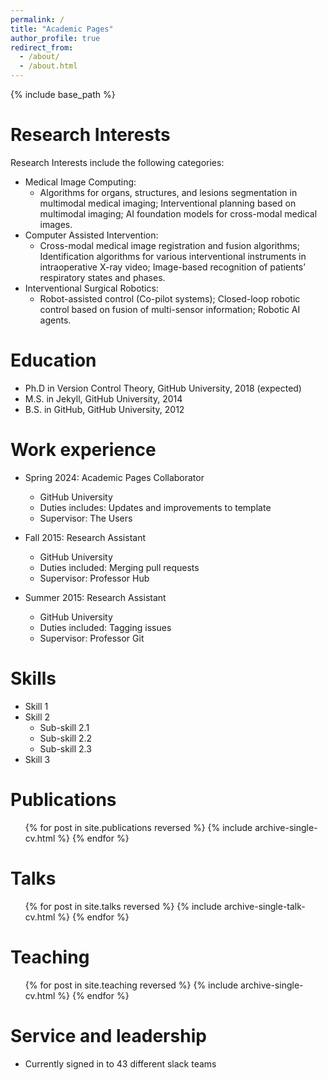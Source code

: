 ```yaml
---
permalink: /
title: "Academic Pages"
author_profile: true
redirect_from: 
  - /about/
  - /about.html
---
```


{% include base_path %}

Research Interests
====== 
Research Interests include the following categories:
* Medical Image Computing:
  * Algorithms for organs, structures, and lesions segmentation in multimodal medical imaging; Interventional planning based on multimodal imaging;  AI foundation models for cross-modal medical images.
* Computer Assisted Intervention:
  * Cross-modal medical image registration and fusion algorithms; Identification algorithms for various interventional instruments in intraoperative X-ray video; Image-based recognition of patients’ respiratory states and phases.
* Interventional Surgical Robotics:
  * Robot-assisted control (Co-pilot systems); Closed-loop robotic control based on fusion of multi-sensor information; Robotic AI agents.

Education
======
* Ph.D in Version Control Theory, GitHub University, 2018 (expected)
* M.S. in Jekyll, GitHub University, 2014
* B.S. in GitHub, GitHub University, 2012

Work experience
======
* Spring 2024: Academic Pages Collaborator
  * GitHub University
  * Duties includes: Updates and improvements to template
  * Supervisor: The Users

* Fall 2015: Research Assistant
  * GitHub University
  * Duties included: Merging pull requests
  * Supervisor: Professor Hub

* Summer 2015: Research Assistant
  * GitHub University
  * Duties included: Tagging issues
  * Supervisor: Professor Git
  
Skills
======
* Skill 1
* Skill 2
  * Sub-skill 2.1
  * Sub-skill 2.2
  * Sub-skill 2.3
* Skill 3

Publications
======
  <ul>{% for post in site.publications reversed %}
    {% include archive-single-cv.html %}
  {% endfor %}</ul>
  
Talks
======
  <ul>{% for post in site.talks reversed %}
    {% include archive-single-talk-cv.html  %}
  {% endfor %}</ul>
  
Teaching
======
  <ul>{% for post in site.teaching reversed %}
    {% include archive-single-cv.html %}
  {% endfor %}</ul>
  
Service and leadership
======
* Currently signed in to 43 different slack teams
